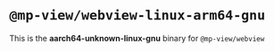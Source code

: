 # `@mp-view/webview-linux-arm64-gnu`

This is the **aarch64-unknown-linux-gnu** binary for `@mp-view/webview`
